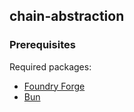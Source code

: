 ## chain-abstraction

### Prerequisites

Required packages:
- [Foundry Forge](https://book.getfoundry.sh/forge/)
- [Bun](https://bun.sh/)
